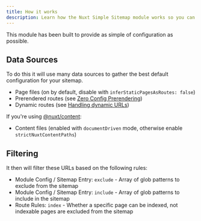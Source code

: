 ```yaml
---
title: How it works
description: Learn how the Nuxt Simple Sitemap module works so you can get the most out of it.
---
```


This module has been built to provide as simple of configuration as possible.

## Data Sources

To do this it will use many data sources to gather the best default configuration for your sitemap.
- Page files (on by default, disable with `inferStaticPagesAsRoutes: false`)
- Prerendered routes (see [Zero Config Prerendering](#zero-config-prerendering-optional))
- Dynamic routes (see [Handling dynamic URLs](#handling-dynamic-urls))

If you're using [@nuxt/content](https://content.nuxtjs.org/):
- Content files (enabled with `documentDriven` mode, otherwise enable `strictNuxtContentPaths`)

## Filtering

It then will filter these URLs based on the following rules:
- Module Config / Sitemap Entry: `exclude` - Array of glob patterns to exclude from the sitemap
- Module Config / Sitemap Entry: `include` - Array of glob patterns to include in the sitemap
- Route Rules: `index` - Whether a specific page can be indexed, not indexable pages are excluded from the sitemap
